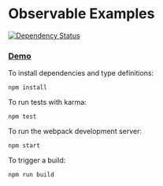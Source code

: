 # Observable Examples

[![Dependency Status](https://gemnasium.com/drewwyatt/ng2-webpack-starter.svg)](https://gemnasium.com/drewwyatt/ng2-webpack-starter)

### [Demo](http://ng2-webpack-starter.s3-website-us-east-1.amazonaws.com/)

To install dependencies and type definitions:

    npm install
    
To run tests with karma:

    npm test
    
To run the webpack development server:

    npm start
    
To trigger a build:

    npm run build

